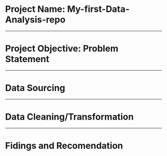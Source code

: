 # Project Name: My-first-Data-Analysis-repo


----
# Project Objective: Problem Statement


----
# Data Sourcing


----
# Data Cleaning/Transformation


----
# Fidings and Recomendation 

